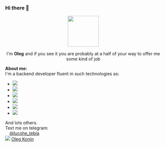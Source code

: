 ### Hi there 👋

<!--
**D1-3105/D1-3105** is a ✨ _special_ ✨ repository because its `README.md` (this file) appears on your GitHub profile.

Here are some ideas to get you started:

- 🔭 I’m currently working on ...
- 🌱 I’m currently learning ...
- 👯 I’m looking to collaborate on ...
- 🤔 I’m looking for help with ...
- 💬 Ask me about ...
- 📫 How to reach me: ...
- 😄 Pronouns: ...
- ⚡ Fun fact: ...
-->
<div id="header" align="center">
  <img src="https://media4.giphy.com/media/i5qWgVwAVeBZETkOxS/giphy.gif?cid=ecf05e47ozu07dt7oaimqu9y0ur4gxpjhz8c8fxswpkao7ks&rid=giphy.gif&ct=g" width="100"/>
</div>

<p align="center">
  I'm <strong>Oleg</strong> and if you see it you are probably at a half of your way to offer me some kind of job
</p>
<div>
  <strong>About me:</strong><br>
  I'm a backend developer fluent in such technologies as:
  <ul>
    <li>
      <img src="https://img.shields.io/badge/python-3670A0?style=for-the-badge&logo=python&logoColor=ffdd54"/>
    </li>
    <li>
      <img src="https://img.shields.io/badge/django-%23092E20.svg?style=for-the-badge&logo=django&logoColor=white"/>
    </li>
    <li>
      <img src="https://img.shields.io/badge/DJANGO-REST-ff1709?style=for-the-badge&logo=django&logoColor=white&color=ff1709&labelColor=gray"/>
    </li>
    <li>
      <img src="https://img.shields.io/badge/FastAPI-005571?style=for-the-badge&logo=fastapi"/>
    </li>
    <li>
      <img src="https://img.shields.io/badge/redis-%23DD0031.svg?style=for-the-badge&logo=redis&logoColor=white"/>
    </li>
    <li>
      <img src="https://img.shields.io/badge/postgres-%23316192.svg?style=for-the-badge&logo=postgresql&logoColor=white"/>
    </li>
    
  </ul>
  And lots others.
</div>

<div>
  Text me on telegram: <br>
  <img src="https://cdn-icons-png.flaticon.com/128/2111/2111644.png" style="width:10px;height:10px;"/> <a href="https://t.me/lucshe_tebia">@lucshe_tebia</a> <br>
  <img src="https://img.shields.io/badge/linkedin-%230077B5.svg?style=for-the-badge&logo=linkedin&logoColor=white"/> <a href="https://www.linkedin.com/in/oleg-konin-6539b2293">Oleg Konin</a>
</div>
